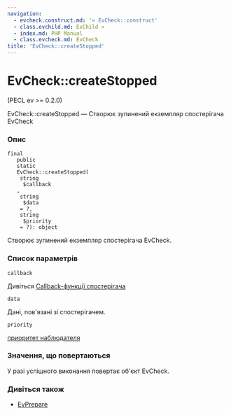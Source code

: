 ```yaml
---
navigation:
  - evcheck.construct.md: '« EvCheck::construct'
  - class.evchild.md: EvChild »
  - index.md: PHP Manual
  - class.evcheck.md: EvCheck
title: 'EvCheck::createStopped'
---
```

# EvCheck::createStopped

(PECL ev >= 0.2.0)

EvCheck::createStopped — Створює зупинений екземпляр спостерігача EvCheck

### Опис

```methodsynopsis
final
   public
   static
   EvCheck::createStopped(
    string
     $callback
   , 
    string
     $data
    = ?, 
    string
     $priority
    = ?): object
```

Створює зупинений екземпляр спостерігача EvCheck.

### Список параметрів

`callback`

Дивіться [Callback-функції спостерігача](ev.watcher-callbacks.html)

`data`

Дані, пов'язані зі спостерігачем.

`priority`

[приоритет наблюдателя](class.ev.html#ev.constants.watcher-pri)

### Значення, що повертаються

У разі успішного виконання повертає об'єкт EvCheck.

### Дивіться також

-   [EvPrepare](class.evprepare.md)
